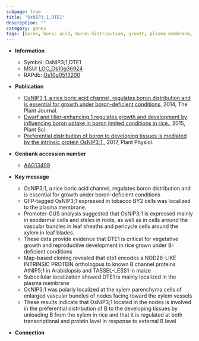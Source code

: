 ```yaml
---
subpage: true
title: "OsNIP3;1,DTE1"
description: ""
category: genes
tags: [boron, boric acid, boron distribution, growth, plasma membrane, exodermal cells, steles, root, sheath, leaf, development, map-based cloning, vegetative, reproductive, reproductive development, xylem, vascular bundle, xylem parenchyma]
---
```


* **Information**  
    + Symbol: OsNIP3;1,DTE1  
    + MSU: [LOC_Os10g36924](http://rice.plantbiology.msu.edu/cgi-bin/ORF_infopage.cgi?orf=LOC_Os10g36924)  
    + RAPdb: [Os10g0513200](http://rapdb.dna.affrc.go.jp/viewer/gbrowse_details/irgsp1?name=Os10g0513200)  

* **Publication**  
    + [OsNIP3;1, a rice boric acid channel, regulates boron distribution and is essential for growth under boron-deficient conditions](http://www.ncbi.nlm.nih.gov/pubmed?term=OsNIP3;1,+a+rice+boric+acid+channel,+regulates+boron+distribution+and+is+essential+for+growth+under+boron-deficient+conditions%5BTitle%5D), 2014, The Plant Journal.
    + [Dwarf and tiller-enhancing 1 regulates growth and development by influencing boron uptake in boron limited conditions in rice.](http://www.ncbi.nlm.nih.gov/pubmed?term=Dwarf+and+tiller-enhancing+1+regulates+growth+and+development+by+influencing+boron+uptake+in+boron+limited+conditions+in+rice.%5BTitle%5D), 2015, Plant Sci.
    + [Preferential distribution of boron to developing tissues is mediated by the intrinsic protein OsNIP3;1.](http://www.ncbi.nlm.nih.gov/pubmed?term=Preferential+distribution+of+boron+to+developing+tissues+is+mediated+by+the+intrinsic+protein+OsNIP3;1.%5BTitle%5D), 2017, Plant Physiol.

* **Genbank accession number**  
    + [AAG13499](http://www.ncbi.nlm.nih.gov/nuccore/AAG13499)

* **Key message**  
    + OsNIP3;1, a rice boric acid channel, regulates boron distribution and is essential for growth under boron-deficient conditions
    + GFP-tagged OsNIP3;1 expressed in tobacco BY2 cells was localized to the plasma membrane.
    + Promoter-GUS analysis suggested that OsNIP3;1 is expressed mainly in exodermal cells and steles in roots, as well as in cells around the vascular bundles in leaf sheaths and pericycle cells around the xylem in leaf blades.
    + These data provide evidence that DTE1 is critical for vegetative growth and reproductive development in rice grown under B-deficient conditions
    + Map-based cloning revealed that dte1 encodes a NOD26-LIKE INTRINSIC PROTEIN orthologous to known B channel proteins AtNIP5;1 in Arabidopsis and TASSEL-LESS1 in maize
    + Subcellular localization showed DTE1 is mainly localized in the plasma membrane
    + OsNIP3;1 was polarly localized at the xylem parenchyma cells of enlarged vascular bundles of nodes facing toward the xylem vessels
    + These results indicate that OsNIP3;1 located in the nodes is involved in the preferential distribution of B to the developing tissues by unloading B from the xylem in rice and that it is regulated at both transcriptional and protein level in response to external B level

* **Connection**  



